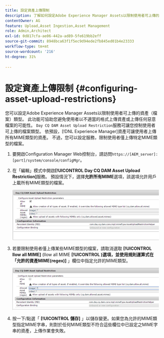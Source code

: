 ```yaml
---
title: 設定資產上傳限制
description: 了解如何設定Adobe Experience Manager Assets以限制使用者可上傳的資產（檔案）類型。
contentOwner: AG
feature: Upload,Asset Ingestion,Asset Management
role: Admin,Architect
exl-id: 0d817cfa-ae06-442a-ad89-5fe619bb2eff
source-git-commit: 8948bca63f1f5ec9d94ede2fb845ed01b4e23333
workflow-type: tm+mt
source-wordcount: '216'
ht-degree: 31%

---
```


# 設定資產上傳限制 {#configuring-asset-upload-restrictions}

您可以設定Adobe Experience Manager Assets以限制使用者可上傳的資產（檔案）類型。 此功能可協助您避免使用者以不適當的格式上傳資產或上傳任何惡意檔案的可能性。 `Day CQ DAM Asset Upload Restriction`服務可讓您控制使用者可上傳的檔案類型。 依預設，[!DNL Experience Manager]資產可讓使用者上傳所有MIME類型的資產。 不過，您可以設定服務，限制使用者僅上傳特定MIME類型的檔案。

1. 要開啟Configuration Manager Web控制台，請訪問`https://[AEM_server]:[port]/system/console/configMgr`。
1. 在「編輯」模式中開啟&#x200B;**[!UICONTROL Day CQ DAM Asset Upload Restriction]**&#x200B;服務。 預設情況下，選擇&#x200B;**允許所有MIME**&#x200B;選項，該選項允許用戶上載所有MIME類型的檔案。

   ![chlimage_1-378](assets/chlimage_1-378.png)

1. 若要限制使用者僅上傳某些MIME類型的檔案，請取消選取 **[!UICONTROL llow all MIME]** (llow all MIME **[!UICONTROL )選項，並使用規則運算式在「允許的資產MIME(regex)]** 」欄位中指定允許的MIME類型。

   ![chlimage_1-379](assets/chlimage_1-379.png)

1. 按一下/點選「 **[!UICONTROL 儲存]** 」以儲存變更。如果您為允許的MIME類型指定MIME字串，則對於任何MIME類型不符合這些欄位中已設定之MIME字串的資產，上傳作業會失敗。
